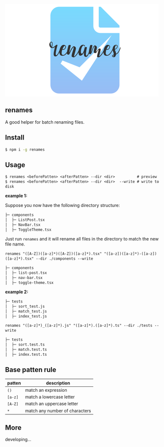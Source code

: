 ![img](./logo.svg)

## renames

A good helper for batch renaming files.

## Install

```sh
$ npm i -g renames
```

## Usage 

```shell
$ renames <beforePatten> <afterPatten> --dir <dir>          # preview
$ renames <beforePatten> <afterPatten> --dir <dir>  --write # write to disk
```

**example 1:**

Suppose you now have the following directory structure:

```shell
├─ components
│  ├─ ListPost.tsx
│  ├─ NavBar.tsx
│  ├─ ToggleTheme.tsx
```

Just run `renames` and it will rename all files in the directory to match the new file name.


```shell
renames "([A-Z])([a-z]*)([A-Z])([a-z]*).tsx" "([a-z])([a-z]*)-([a-z])([a-z]*).tsx" --dir ./components --write
```

```shell
├─ components
│  ├─ list-post.tsx
│  ├─ nav-bar.tsx
│  ├─ toggle-theme.tsx
```

**example 2:**

```shell
├─ tests
│  ├─ sort_test.js
│  ├─ match_test.js
│  ├─ index_test.js
```

```shell
renames "([a-z]*)_([a-z]*).js" "([a-z]*).([a-z]*).ts" --dir ./tests --write
```

```shell
├─ tests
│  ├─ sort.test.ts
│  ├─ match.test.ts
│  ├─ index.test.ts
```

## Base patten rule

| patten | description |
| -- | -- | 
| `()` | match an expression |
| `[a-z]` | match a lowercase letter |
| `[A-Z]` | match an uppercase letter |
| `*` | match any number of characters |

## More 

developing... 